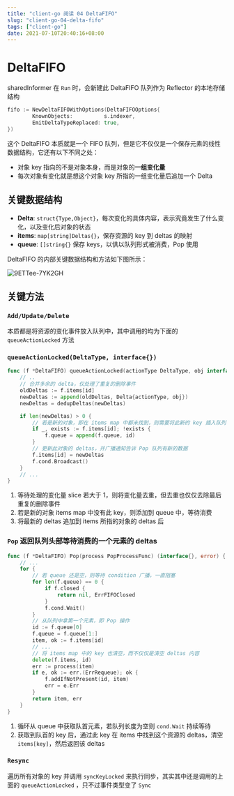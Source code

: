 ```yaml
---
title: "client-go 阅读 04 DeltaFIFO"
slug: "client-go-04-delta-fifo"
tags: ["client-go"]
date: 2021-07-10T20:40:16+08:00
---
```


# DeltaFIFO

sharedInformer 在 `Run` 时，会新建此 DeltaFIFO 队列作为 Reflector 的本地存储结构

```go
fifo := NewDeltaFIFOWithOptions(DeltaFIFOOptions{
	    KnownObjects:          s.indexer,
		EmitDeltaTypeReplaced: true,
})
```

这个 DeltaFIFO 本质就是一个 FIFO 队列，但是它不仅仅是一个保存元素的线性数据结构，它还有以下不同之处：

-   对象 key 指向的不是对象本身，而是对象的**一组变化量**
-   每次对象有变化就是想这个对象 key 所指的一组变化量后追加一个 Delta

## 关键数据结构

-   **Delta**: `struct{Type,Object}`，每次变化的具体内容，表示究竟发生了什么变化，以及变化后对象的状态
-   **items**: `map[string]Deltas{}`，保存资源的 key 到 deltas 的映射
-   **queue**: `[]string{}` 保存 keys，以供以队列形式被消费，Pop 使用

DeltaFIFO 的内部关键数据结构和方法如下图所示：

![9ETTee-7YK2GH](https://img.ruofeng.me/file/ruofengimg/2021-07/9ETTee-7YK2GH.png)

## 关键方法

### `Add/Update/Delete`

本质都是将资源的变化事件放入队列中，其中调用的均为下面的 `queueActionLocked` 方法

### `queueActionLocked(DeltaType, interface{})`

```go
func (f *DeltaFIFO) queueActionLocked(actionType DeltaType, obj interface{}) error {
    // ..
    // 合并多余的 delta，仅处理了重复的删除事件
	oldDeltas := f.items[id]
	newDeltas := append(oldDeltas, Delta{actionType, obj})
	newDeltas = dedupDeltas(newDeltas)

	if len(newDeltas) > 0 {
		// 若是新的对象，即在 items map 中都未找到，则需要将此新的 key 插入队列
		if _, exists := f.items[id]; !exists {
			f.queue = append(f.queue, id)
		}
		// 更新此对象的 deltas，并广播通知告诉 Pop 队列有新的数据
		f.items[id] = newDeltas
		f.cond.Broadcast()
	}
    // ...
}
```

1. 等待处理的变化量 slice 若大于 1，则将变化量去重，但去重也仅仅去除最后重复的删除事件
2. 若是新的对象 items map 中没有此 key，则添加到 queue 中，等待消费
3. 将最新的 deltas 追加到 items 所指的对象的 deltas 后

### `Pop` 返回队列头部等待消费的一个元素的 deltas

```go
func (f *DeltaFIFO) Pop(process PopProcessFunc) (interface{}, error) {
	// ...
	for {
        // 若 queue 还是空，则等待 condition 广播，一直阻塞
		for len(f.queue) == 0 {
			if f.closed {
				return nil, ErrFIFOClosed
			}
			f.cond.Wait()
		}
		// 从队列中拿第一个元素，即 Pop 操作
		id := f.queue[0]
		f.queue = f.queue[1:]
        item, ok := f.items[id]
        // ...
		// 将 items map 中的 key 也清空，而不仅仅是清空 deltas 内容
		delete(f.items, id)
		err := process(item)
		if e, ok := err.(ErrRequeue); ok {
			f.addIfNotPresent(id, item)
			err = e.Err
		}
		return item, err
	}
}
```

1. 循环从 queue 中获取队首元素，若队列长度为空则 `cond.Wait` 持续等待
2. 获取到队首的 key 后，通过此 key 在 items 中找到这个资源的 deltas，清空 `items[key]`，然后返回该 deltas

### `Resync`

遍历所有对象的 key 并调用 `syncKeyLocked` 来执行同步，其实其中还是调用的上面的 `queueActionLocked` ，只不过事件类型变了 `Sync`
